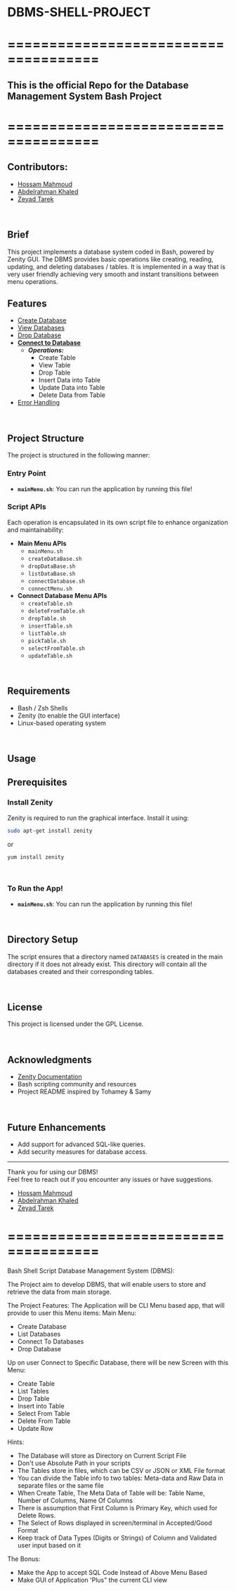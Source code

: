 # DBMS-SHELL-PROJECT

=====================================
=====================================



## This is the official Repo for the Database Management System Bash Project

=====================================
=====================================

## Contributors:
- [Hossam Mahmoud](hossam.uddin1@gmail.com)
- [Abdelrahman Khaled](Abdelrahmankhalid27@gmail.com)
- [Zeyad Tarek](ziadtarekmohamed32@gmail.com)
<br>

## Brief
This project implements a database system coded in Bash, powered by Zenity GUI.
The DBMS provides basic operations like creating, reading, updating, and deleting databases / tables. It is implemented in a way that is very user friendly achieving very smooth and instant transitions between menu operations.

## Features
  - [Create Database](#create-database)
  - [View Databases](#view-databases)
  - [Drop Database](#drop-database)
  - **[Connect to Database](#connect-to-database)**
    - ***Operations:***
      - Create Table
      - View Table
      - Drop Table
      - Insert Data into Table
      - Update Data into Table
      - Delete Data from Table
  - [Error Handling](#error-handling)
<br>

## Project Structure
The project is structured in the following manner:


### Entry Point
- **`mainMenu.sh`**: You can run the application by running this file!


### Script APIs
Each operation is encapsulated in its own script file to enhance organization and maintainability:

- **Main Menu APIs**
  - `mainMenu.sh`
  - `createDataBase.sh`
  - `dropDataBase.sh`
  - `listDataBase.sh`
  - `connectDatabase.sh`
  - `connectMenu.sh`
- **Connect Database Menu APIs**
  - `createTable.sh`
  - `deleteFromTable.sh`
  - `dropTable.sh`
  - `insertTable.sh`
  - `listTable.sh`
  - `pickTable.sh`
  - `selectFromTable.sh`
  - `updateTable.sh`

<br>

## Requirements
- Bash / Zsh Shells
- Zenity (to enable the GUI interface)
- Linux-based operating system

<br>

## Usage
## Prerequisites
### Install Zenity
Zenity is required to run the graphical interface. Install it using:
```bash
sudo apt-get install zenity
```
or
```bash
yum install zenity
```

<br>

### To Run the App!
- **`mainMenu.sh`**: You can run the application by running this file!

<br>

## Directory Setup
The script ensures that a directory named `DATABASES` is created in the main directory if it does not already exist. This directory will contain all the databases created and their corresponding tables.

<br>

## License
This project is licensed under the GPL License.

<br>

## Acknowledgments
- [Zenity Documentation](https://help.gnome.org/users/zenity/stable/)
- Bash scripting community and resources
- Project README inspired by Tohamey & Samy

<br>

## Future Enhancements
- Add support for advanced SQL-like queries.
- Add security measures for database access.

---

Thank you for using our DBMS!  
Feel free to reach out if you encounter any issues or have suggestions.
- [Hossam Mahmoud](hossam.uddin1@gmail.com)
- [Abdelrahman Khaled](Abdelrahmankhalid27@gmail.com)
- [Zeyad Tarek](ziadtarekmohamed32@gmail.com)


=====================================
=====================================

Bash Shell Script Database Management System (DBMS):

The Project aim to develop DBMS, that will enable users to store and retrieve the data from main storage.

The Project Features:
The Application will be CLI Menu based app, that will provide to user this Menu items:
Main Menu:
- Create Database
- List Databases
- Connect To Databases
- Drop Database

Up on user Connect to Specific Database, there will be new Screen with this Menu:
- Create Table 
- List Tables
- Drop Table
- Insert into Table
- Select From Table
- Delete From Table
- Update Row

Hints:
- The Database will store as Directory on Current Script File
- Don't use Absolute Path in your scripts
- The Tables store in files, which can be CSV or JSON or XML File format
- You can divide the Table info to two tables: Meta-data and Raw Data in separate files or the same file
- When Create Table, The Meta Data of Table will be: Table Name, Number of Columns, Name Of Columns
- There is assumption that First Column is Primary Key, which used for Delete Rows.
- The Select of Rows displayed in screen/terminal in Accepted/Good Format
- Keep track of Data Types (Digits or Strings) of Column and Validated user input based on it

The Bonus:
- Make the App to accept SQL Code Instead of Above Menu Based
- Make GUI of Application 'Plus" the current CLI view
